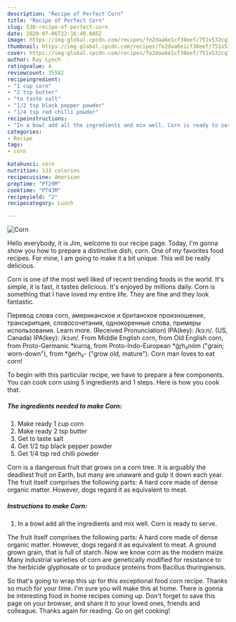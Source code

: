 ```yaml
---
description: "Recipe of Perfect Corn"
title: "Recipe of Perfect Corn"
slug: 530-recipe-of-perfect-corn
date: 2020-07-06T22:16:40.605Z
image: https://img-global.cpcdn.com/recipes/fe2daa6e1cf38eef/751x532cq70/corn-recipe-main-photo.jpg
thumbnail: https://img-global.cpcdn.com/recipes/fe2daa6e1cf38eef/751x532cq70/corn-recipe-main-photo.jpg
cover: https://img-global.cpcdn.com/recipes/fe2daa6e1cf38eef/751x532cq70/corn-recipe-main-photo.jpg
author: Ray Lynch
ratingvalue: 4
reviewcount: 35582
recipeingredient:
- "1 cup corn"
- "2 tsp butter"
- "to taste salt"
- "1/2 tsp black pepper powder"
- "1/4 tsp red chilli powder"
recipeinstructions:
- "In a bowl add all the ingredients and mix well. Corn is ready to serve."
categories:
- Recipe
tags:
- corn

katakunci: corn 
nutrition: 133 calories
recipecuisine: American
preptime: "PT29M"
cooktime: "PT43M"
recipeyield: "2"
recipecategory: Lunch

---
```



![Corn](https://img-global.cpcdn.com/recipes/fe2daa6e1cf38eef/751x532cq70/corn-recipe-main-photo.jpg)

Hello everybody, it is Jim, welcome to our recipe page. Today, I'm gonna show you how to prepare a distinctive dish, corn. One of my favorites food recipes. For mine, I am going to make it a bit unique. This will be really delicious.

Corn is one of the most well liked of recent trending foods in the world. It's simple, it is fast, it tastes delicious. It's enjoyed by millions daily. Corn is something that I have loved my entire life. They are fine and they look fantastic.

Перевод слова corn, американское и британское произношение, транскрипция, словосочетания, однокоренные слова, примеры использования. Learn more. (Received Pronunciation) IPA(key): /kɔːn/. (US, Canada) IPA(key): /kɔɹn/. From Middle English corn, from Old English corn, from Proto-Germanic *kurną, from Proto-Indo-European *ǵr̥h₂nóm (&#34;grain; worn-down&#34;), from *ǵerh₂- (&#34;grow old, mature&#34;). Corn man loves to eat corn!


To begin with this particular recipe, we have to prepare a few components. You can cook corn using 5 ingredients and 1 steps. Here is how you cook that.

<!--inarticleads1-->

##### The ingredients needed to make Corn:

1. Make ready 1 cup corn
1. Make ready 2 tsp butter
1. Get to taste salt
1. Get 1/2 tsp black pepper powder
1. Get 1/4 tsp red chilli powder


Corn is a dangerous fruit that grows on a corn tree. It is arguably the deadliest fruit on Earth, but many are unaware and gulp it down each year. The fruit itself comprises the following parts: A hard core made of dense organic matter. However, dogs regard it as equivalent to meat. 

<!--inarticleads2-->

##### Instructions to make Corn:

1. In a bowl add all the ingredients and mix well. Corn is ready to serve.


The fruit itself comprises the following parts: A hard core made of dense organic matter. However, dogs regard it as equivalent to meat. A ground grown grain, that is full of starch. Now we know corn as the modern maize. Many industrial varieties of corn are genetically modified for resistance to the herbicide glyphosate or to produce proteins from Bacillus thuringiensis. 

So that's going to wrap this up for this exceptional food corn recipe. Thanks so much for your time. I'm sure you will make this at home. There is gonna be interesting food in home recipes coming up. Don't forget to save this page on your browser, and share it to your loved ones, friends and colleague. Thanks again for reading. Go on get cooking!
